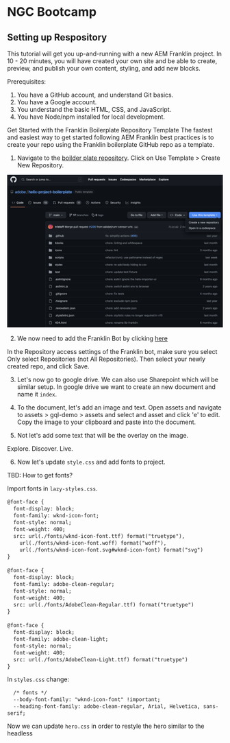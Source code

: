 # NGC Bootcamp

## Setting up Respository

This tutorial will get you up-and-running with a new AEM Franklin project. In 10 - 20 minutes, you will have created your own site and be able to create, preview, and publish your own content, styling, and add new blocks.

Prerequisites:

1. You have a GitHub account, and understand Git basics.
2. You have a Google account.
3. You understand the basic HTML, CSS, and JavaScript.
4. You have Node/npm installed for local development.

Get Started with the Franklin Boilerplate Repository Template
The fastest and easiest way to get started following AEM Franklin best practices is to create your repo using the Franklin boilerplate GitHub repo as a template.

1. Navigate to the [boilder plate repository](https://github.com/adobe/helix-project-boilerplate).  Click on Use Template > Create New Repository.

![create-template](./assets/use-template.png)

2.  We now need to add the Franklin Bot by clicking [here](https://github.com/apps/helix-bot/installations/new)

In the Repository access settings of the Franklin bot, make sure you select Only select Repositories (not All Repositories). Then select your newly created repo, and click Save.

3. Let's now go to google drive.  We can also use Sharepoint which will be similar setup.  In google drive we want to create an new document and name it `index`.

4. To the document, let's add an image and text.  Open assets and navigate to assets > gql-demo > assets and select and asset and click 'e' to edit. Copy the image to your clipboard and paste into the document.

5. Not let's add some text that will be the overlay on the image.

Explore. Discover. Live.

6. Now let's update `style.css` and add fonts to project.

TBD: How to get fonts?

Import fonts in `lazy-styles.css`.

```
@font-face {
  font-display: block;
  font-family: wknd-icon-font;
  font-style: normal;
  font-weight: 400;
  src: url(./fonts/wknd-icon-font.ttf) format("truetype"), 
    url(./fonts/wknd-icon-font.woff) format("woff"), 
    url(./fonts/wknd-icon-font.svg#wknd-icon-font) format("svg")
}

@font-face {
  font-display: block;
  font-family: adobe-clean-regular;
  font-style: normal;
  font-weight: 400;
  src: url(./fonts/AdobeClean-Regular.ttf) format("truetype")
}

@font-face {
  font-display: block;
  font-family: adobe-clean-light;
  font-style: normal;
  font-weight: 400;
  src: url(./fonts/AdobeClean-Light.ttf) format("truetype")
}

```

In `styles.css` change:

```
  /* fonts */
  --body-font-family: "wknd-icon-font" !important;
  --heading-font-family: adobe-clean-regular, Arial, Helvetica, sans-serif;
```

Now we can update `hero.css` in order to restyle the hero similar to the headless


